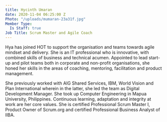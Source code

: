 ```yaml
---
title: Hycinth Umaran
date: 2020-11-04 06:25:00 Z
Photo: "/uploads/mumaran-23a31f.jpg"
Member Type:
  Is Staff: true
Job Title: Scrum Master and Agile Coach
---
```


Hya has joined HOT to support the organisation and teams towards agile mindset and delivery. She is an IT professional who is innovative, with combined skills of business and technical acumen. Appointed to lead start-up and pilot teams both in corporate and non-profit organisations, she honed her skills in the areas of coaching, mentoring, facilitation and product management.

She previously worked with AIG Shared Services, IBM, World Vision and Plan International wherein in the latter, she led the team as Digital Development Manager. She took up Computer Engineering in Mapua University, Philippines. Continuous learning, adaptation and integrity at work are her core values. She is certified Professional Scrum Master I, Product Owner of Scrum.org and certified Professional Business Analyst of IIBA.